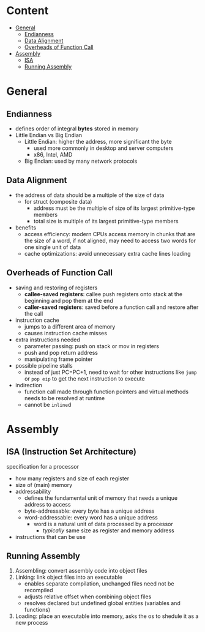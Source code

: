 # Content

- [General](#general)
    - [Endianness](#endianness)
    - [Data Alignment](#data-alignment)
    - [Overheads of Function Call](#overhead-of-function-calls)
- [Assembly](#assembly)
    - [ISA](#isa-instruction-set-architecture)
    - [Running Assembly](#running-assembly)

# General

## Endianness

- defines order of integral __bytes__ stored in memory
- Little Endian vs Big Endian
    - Little Endian: higher the address, more significant the byte
        - used more commonly in desktop and server computers
        - x86, Intel, AMD
    - Big Endian: used by many network protocols

## Data Alignment

- the address of data should be a multiple of the size of data
    - for struct (composite data)
        - address must be the multiple of size of its largest primitive-type members
        - total size is multiple of its largest primitive-type members
- benefits
    - access efficiency: modern CPUs access memory in chunks that are the size of a word, if not aligned, may need to access two words for one single unit of data
    - cache optimizations: avoid unnecessary extra cache lines loading

## Overheads of Function Call

- saving and restoring of registers
    - __callee-saved registers__: callee push registers onto stack at the beginning and pop them at the end
    - __caller-saved registers__: saved before a function call and restore after the call
- instruction cache
    - jumps to a different area of memory
    - causes instruction cache misses
- extra instructions needed
    - parameter passing: push on stack or mov in registers
    - push and pop return address
    - manipulating frame pointer
- possible pipeline stalls
    - instead of just PC=PC+1, need to wait for other instructions like `jump` or `pop eip` to get the next instruction to execute
- indirection
    - function call made through function pointers and virtual methods needs to be resolved at runtime
    - cannot be `inline`d

# Assembly

## ISA (Instruction Set Architecture)
specification for a processor
- how many registers and size of each register
- size of (main) memory
- addressability
    - defines the fundamental unit of memory that needs a unique address to access
    - byte-addressable: every byte has a unique address
    - word-addressable: every word has a unique address
        - word is a natural unit of data processed by a processor
            - _typically_ same size as register and memory address
- instructions that can be use

## Running Assembly

1. Assembling: convert assembly code into object files
2. Linking: link object files into an executable
    - enables separate compilation, unchanged files need not be recompiled
    - adjusts relative offset when combining object files
    - resolves declared but undefined global entities (variables and functions)
3. Loading: place an executable into memory, asks the os to shedule it as a new process
